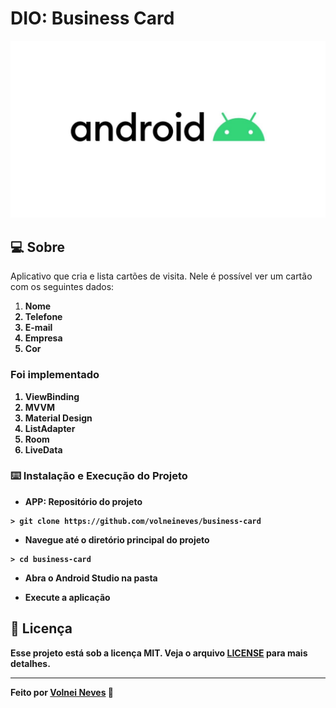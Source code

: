 # DIO: Business Card

![Logo do Markdown](./assets/mobile.png)

## :computer: Sobre

Aplicativo que cria e lista cartões de visita. Nele é possível ver um cartão com os seguintes dados:
1. <b>Nome
2. <b>Telefone
3. <b>E-mail
4. <b>Empresa
5. <b>Cor

### Foi implementado
1. <b>ViewBinding
1. <b>MVVM
1. <b>Material Design
1. <b>ListAdapter
1. <b>Room
1. <b>LiveData


### :keyboard: Instalação e Execução do Projeto

- APP: Repositório do projeto

```
> git clone https://github.com/volneineves/business-card
```

- Navegue até o diretório principal do projeto

```
> cd business-card
```

- Abra o Android Studio na pasta

- Execute a aplicação

## :memo: Licença

Esse projeto está sob a licença MIT. Veja o arquivo [LICENSE](https://github.com/git/git-scm.com/blob/master/MIT-LICENSE.txt) para mais detalhes.

---

Feito por <a href="https://www.linkedin.com/in/volnei-neves">Volnei Neves</a> :wave:

